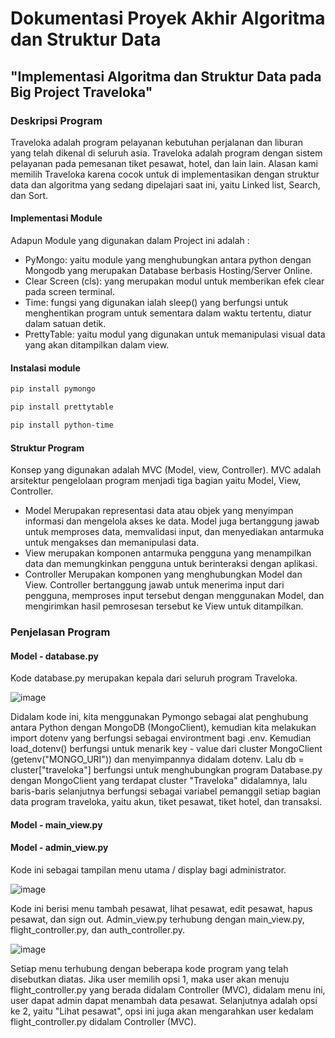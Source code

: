# Dokumentasi Proyek Akhir Algoritma dan Struktur Data
## "Implementasi Algoritma dan Struktur Data pada Big Project Traveloka"

### Deskripsi Program

Traveloka adalah program pelayanan kebutuhan perjalanan dan liburan yang telah dikenal di seluruh asia. Traveloka adalah program dengan sistem pelayanan pada pemesanan
tiket pesawat, hotel, dan lain lain. Alasan kami memilih Traveloka karena cocok untuk di implementasikan dengan struktur data dan algoritma yang sedang dipelajari saat ini,
yaitu Linked list, Search, dan Sort. 

#### Implementasi Module

Adapun Module yang digunakan dalam Project ini adalah :

* PyMongo: yaitu module yang menghubungkan antara python dengan Mongodb yang merupakan Database berbasis Hosting/Server Online.
* Clear Screen (cls): yang merupakan modul untuk memberikan efek clear pada screen terminal.
* Time: fungsi yang digunakan ialah sleep() yang berfungsi untuk menghentikan program untuk sementara dalam waktu tertentu, diatur dalam satuan detik.
* PrettyTable: yaitu modul yang digunakan untuk memanipulasi visual data yang akan ditampilkan dalam view.

#### Instalasi module

```bash
pip install pymongo
```

```bash
pip install prettytable
```

```bash
pip install python-time
```
#### Struktur Program

Konsep yang digunakan adalah MVC (Model, view, Controller). MVC adalah arsitektur pengelolaan program menjadi tiga bagian yaitu Model, View, Controller.

* Model Merupakan representasi data atau objek yang menyimpan informasi dan mengelola akses ke data. Model juga bertanggung jawab untuk memproses data, memvalidasi input, dan menyediakan antarmuka untuk mengakses dan memanipulasi data.
* View merupakan komponen antarmuka pengguna yang menampilkan data dan memungkinkan pengguna untuk berinteraksi dengan aplikasi. 
* Controller Merupakan komponen yang menghubungkan Model dan View. Controller bertanggung jawab untuk menerima input dari pengguna, 
memproses input tersebut dengan menggunakan Model, 
dan mengirimkan hasil pemrosesan tersebut ke View untuk ditampilkan.

### Penjelasan Program 
#### Model - database.py
Kode database.py merupakan kepala dari seluruh program Traveloka. 

![image](https://user-images.githubusercontent.com/126738691/231100003-1a25ce9f-03d9-4ac6-88a0-8eaf58374d48.png) 

Didalam kode ini, kita menggunakan Pymongo sebagai alat penghubung antara Python dengan MongoDB (MongoClient), kemudian kita melakukan import dotenv yang berfungsi sebagai environtment bagi .env. 
Kemudian load_dotenv() berfungsi untuk menarik key - value dari cluster MongoClient (getenv("MONGO_URI")) dan menyimpannya didalam dotenv. 
Lalu db = cluster["traveloka"] berfungsi untuk menghubungkan program Database.py dengan MongoClient yang terdapat cluster "Traveloka" didalamnya, lalu baris-baris selanjutnya berfungsi sebagai variabel pemanggil setiap bagian data program traveloka, yaitu akun, tiket pesawat, tiket hotel, dan transaksi.

#### Model - main_view.py

#### Model - admin_view.py
Kode ini sebagai tampilan menu utama / display bagi administrator.

![image](https://user-images.githubusercontent.com/126738691/231103225-fb1cd0ed-3aad-4451-8a3c-251da80fa0d2.png)

Kode ini berisi menu tambah pesawat, lihat pesawat, edit pesawat, hapus pesawat, dan sign out. Admin_view.py terhubung dengan main_view.py, flight_controller.py, dan auth_controller.py.

![image](https://user-images.githubusercontent.com/126738691/231104731-ce9bb993-148d-4828-9ea8-bb27d675cbab.png)

Setiap menu terhubung dengan beberapa kode program yang telah disebutkan diatas. Jika user memilih opsi 1, maka user akan menuju flight_controller.py yang berada
didalam Controller (MVC), didalam menu ini, user dapat admin dapat menambah data pesawat.
Selanjutnya adalah opsi ke 2, yaitu "Lihat pesawat", opsi ini juga akan mengarahkan user kedalam flight_controller.py didalam Controller (MVC).







